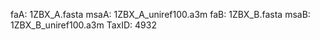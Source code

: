   faA: 1ZBX_A.fasta
 msaA: 1ZBX_A_uniref100.a3m
  faB: 1ZBX_B.fasta
 msaB: 1ZBX_B_uniref100.a3m
TaxID: 4932
